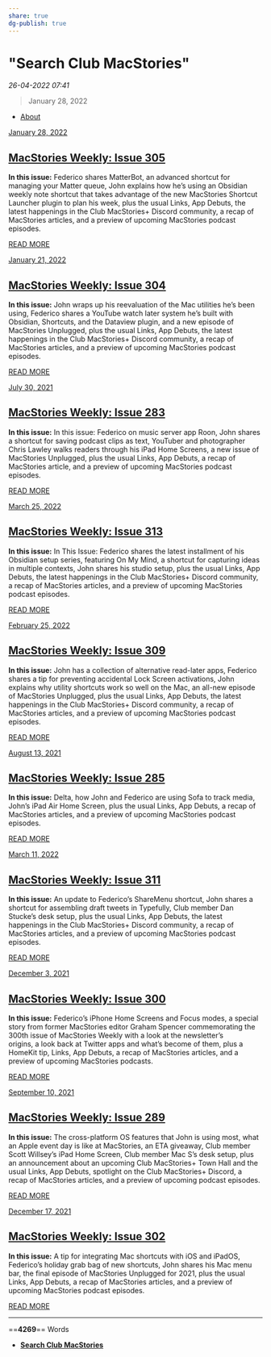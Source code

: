 ```yaml
---
share: true
dg-publish: true
---
```

# "Search Club MacStories"

*26-04-2022 07:41* 

> January 28, 2022
[](https://club.macstories.net/)

-   [About](https://club.macstories.net/about)

[January 28, 2022](https://club.macstories.net/posts/macstories-weekly-issue-305)

## [MacStories Weekly: Issue 305](https://club.macstories.net/posts/macstories-weekly-issue-305)

**In this issue:** Federico shares MatterBot, an advanced shortcut for managing your Matter queue, John explains how he’s using an Obsidian weekly note shortcut that takes advantage of the new MacStories Shortcut Launcher plugin to plan his week, plus the usual Links, App Debuts, the latest happenings in the Club MacStories+ Discord community, a recap of MacStories articles, and a preview of upcoming MacStories podcast episodes.

[READ MORE](https://club.macstories.net/posts/macstories-weekly-issue-305)

[January 21, 2022](https://club.macstories.net/posts/macstories-weekly-issue-304)

## [MacStories Weekly: Issue 304](https://club.macstories.net/posts/macstories-weekly-issue-304)

**In this issue:** John wraps up his reevaluation of the Mac utilities he’s been using, Federico shares a YouTube watch later system he’s built with Obsidian, Shortcuts, and the Dataview plugin, and a new episode of MacStories Unplugged, plus the usual Links, App Debuts, the latest happenings in the Club MacStories+ Discord community, a recap of MacStories articles, and a preview of upcoming MacStories podcast episodes.

[READ MORE](https://club.macstories.net/posts/macstories-weekly-issue-304)

[July 30, 2021](https://club.macstories.net/posts/macstories-weekly-issue-283)

## [MacStories Weekly: Issue 283](https://club.macstories.net/posts/macstories-weekly-issue-283)

**In this issue:** In this issue: Federico on music server app Roon, John shares a shortcut for saving podcast clips as text, YouTuber and photographer Chris Lawley walks readers through his iPad Home Screens, a new issue of MacStories Unplugged, plus the usual Links, App Debuts, a recap of MacStories article, and a preview of upcoming MacStories podcast episodes.

[READ MORE](https://club.macstories.net/posts/macstories-weekly-issue-283)

[March 25, 2022](https://club.macstories.net/posts/macstories-weekly-issue-313)

## [MacStories Weekly: Issue 313](https://club.macstories.net/posts/macstories-weekly-issue-313)

**In this issue:** In This Issue: Federico shares the latest installment of his Obsidian setup series, featuring On My Mind, a shortcut for capturing ideas in multiple contexts, John shares his studio setup, plus the usual Links, App Debuts, the latest happenings in the Club MacStories+ Discord community, a recap of MacStories articles, and a preview of upcoming MacStories podcast episodes.

[READ MORE](https://club.macstories.net/posts/macstories-weekly-issue-313)

[February 25, 2022](https://club.macstories.net/posts/macstories-weekly-issue-309)

## [MacStories Weekly: Issue 309](https://club.macstories.net/posts/macstories-weekly-issue-309)

**In this issue:** John has a collection of alternative read-later apps, Federico shares a tip for preventing accidental Lock Screen activations, John explains why utility shortcuts work so well on the Mac, an all-new episode of MacStories Unplugged, plus the usual Links, App Debuts, the latest happenings in the Club MacStories+ Discord community, a recap of MacStories articles, and a preview of upcoming MacStories podcast episodes.

[READ MORE](https://club.macstories.net/posts/macstories-weekly-issue-309)

[August 13, 2021](https://club.macstories.net/posts/macstories-weekly-issue-285)

## [MacStories Weekly: Issue 285](https://club.macstories.net/posts/macstories-weekly-issue-285)

**In this issue:** Delta, how John and Federico are using Sofa to track media, John’s iPad Air Home Screen, plus the usual Links, App Debuts, a recap of MacStories articles, and a preview of upcoming MacStories podcast episodes.

[READ MORE](https://club.macstories.net/posts/macstories-weekly-issue-285)

[March 11, 2022](https://club.macstories.net/posts/macstories-weekly-issue-311)

## [MacStories Weekly: Issue 311](https://club.macstories.net/posts/macstories-weekly-issue-311)

**In this issue:** An update to Federico’s ShareMenu shortcut, John shares a shortcut for assembling draft tweets in Typefully, Club member Dan Stucke’s desk setup, plus the usual Links, App Debuts, the latest happenings in the Club MacStories+ Discord community, a recap of MacStories articles, and a preview of upcoming MacStories podcast episodes.

[READ MORE](https://club.macstories.net/posts/macstories-weekly-issue-311)

[December 3, 2021](https://club.macstories.net/posts/macstories-weekly-issue-300)

## [MacStories Weekly: Issue 300](https://club.macstories.net/posts/macstories-weekly-issue-300)

**In this issue:** Federico’s iPhone Home Screens and Focus modes, a special story from former MacStories editor Graham Spencer commemorating the 300th issue of MacStories Weekly with a look at the newsletter’s origins, a look back at Twitter apps and what’s become of them, plus a HomeKit tip, Links, App Debuts, a recap of MacStories articles, and a preview of upcoming MacStories podcasts.

[READ MORE](https://club.macstories.net/posts/macstories-weekly-issue-300)

[September 10, 2021](https://club.macstories.net/posts/macstories-weekly-issue-289)

## [MacStories Weekly: Issue 289](https://club.macstories.net/posts/macstories-weekly-issue-289)

**In this issue:** The cross-platform OS features that John is using most, what an Apple event day is like at MacStories, an ETA giveaway, Club member Scott Willsey’s iPad Home Screen, Club member Mac S’s desk setup, plus an announcement about an upcoming Club MacStories+ Town Hall and the usual Links, App Debuts, spotlight on the Club MacStories+ Discord, a recap of MacStories articles, and a preview of upcoming podcast episodes.

[READ MORE](https://club.macstories.net/posts/macstories-weekly-issue-289)

[December 17, 2021](https://club.macstories.net/posts/macstories-weekly-issue-302)

## [MacStories Weekly: Issue 302](https://club.macstories.net/posts/macstories-weekly-issue-302)

**In this issue:** A tip for integrating Mac shortcuts with iOS and iPadOS, Federico’s holiday grab bag of new shortcuts, John shares his Mac menu bar, the final episode of MacStories Unplugged for 2021, plus the usual Links, App Debuts, a recap of MacStories articles, and a preview of upcoming MacStories podcast episodes.

[READ MORE](https://club.macstories.net/posts/macstories-weekly-issue-302)
***

==**4269**== Words

- **[Search Club MacStories](https://club.macstories.net/search/v1-04/obsidian%20/page/2)**